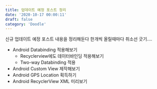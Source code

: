 ```yaml
---
title: 업데이트 예정 포스트 정리
date: '2020-10-17 00:00:11'
draft: false
category: 'Doodle'
---
```


신규 업데이트 예정 포스트 내용을 정리해둔다
한개씩 올릴때마다 취소선 긋기....

- Android Databinding 적용해보기
  - Recyclerview에도 데이터바인딩 적용해보기
  - Two-way Databinding 적용
- Android Custom View 제작해보기
- Android GPS Location 획득하기
- Android RecyclerView XML 미리보기
